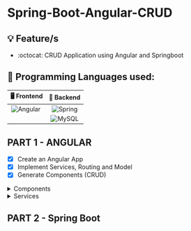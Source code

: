 # Spring-Boot-Angular-CRUD


## :bulb: Feature/s

- :octocat: CRUD Application using Angular and Springboot


## :rocket: Programming Languages used:

| 🖥 Frontend   |   💾 Backend | 
|     :---:    |     :---:      | 
| ![Angular](https://img.shields.io/badge/-Angular-05122A?style=flat&logo=Angular)&nbsp;  | ![Spring](http://img.shields.io/badge/-Spring-6DB33F?style=flat&logo=spring&logoColor=ffffff)    |
|     | ![MySQL](http://img.shields.io/badge/-MySQL-05122A?style=flat&logo=mysql&logoColor=f29111)     | 


## PART 1 - ANGULAR 

- [x] Create an Angular App 
- [x] Implement Services, Routing and Model
- [x] Generate Components (CRUD) 
<details>
    <summary>Components</summary>
    <img src="images/img1.PNG">
</details>
<details>
    <summary>Services</summary>
    <img src="images/img2.png">
</details>

## PART 2 - Spring Boot
